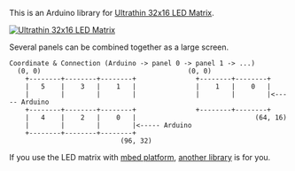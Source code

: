 This is an Arduino library for [Ultrathin 32x16 LED Matrix](http://goo.gl/y6VnO6).

[![Ultrathin 32x16 LED Matrix](http://www.seeedstudio.com/document/pics/led.jpg)](http://goo.gl/y6VnO6)

Several panels can be combined together as a large screen.

```
Coordinate & Connection (Arduino -> panel 0 -> panel 1 -> ...)
  (0, 0)                                     (0, 0)
    +--------+--------+--------+               +--------+--------+
    |   5    |    3   |    1   |               |    1   |    0   |
    |        |        |        |               |        |        |<----- Arduino
    +--------+--------+--------+               +--------+--------+
    |   4    |    2   |    0   |                              (64, 16)
    |        |        |        |<----- Arduino
    +--------+--------+--------+
                            (96, 32)
```

If you use the LED matrix with [mbed platform](http://goo.gl/WHtyuH), [another library](https://mbed.org/users/yihui/notebook/ultrathin-32x16-led-matrix/) is for you.
